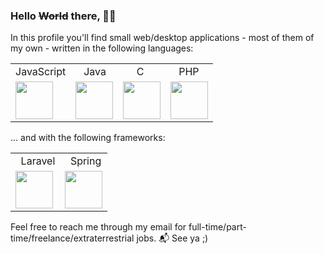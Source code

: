 ### Hello ~~World~~ there, 🙋‍♂️

In this profile you'll find small web/desktop applications - most of them of my own - written in the following languages:
<table style="border-color: red">
   <tr>
         <td>JavaScript</td>
         <td>&nbsp;&nbsp;&nbsp;Java</td>
         <td>&nbsp;&nbsp;&nbsp;&nbsp;&nbsp;C</td>
         <td>&nbsp;&nbsp;&nbsp;PHP</td>
   </tr>
   <tr>
      <td><img src="https://user-images.githubusercontent.com/62509375/185268203-66c3fe7b-fc64-4457-892e-36beeb77e106.png" width="60"></td>
      <td><img src="https://user-images.githubusercontent.com/62509375/185268240-60805faa-631e-4a95-af29-b8ebadcb1898.png" width="60"></td>
      <td><img src="https://user-images.githubusercontent.com/62509375/209418307-3740d8e4-9014-4f7c-98e2-782c066e1f38.png" width="60"></td>
      <td><img src="https://user-images.githubusercontent.com/62509375/209418334-4e2e201d-d782-4553-9b4d-93aa7b1336d6.png" width="60"></td>
   </tr>
</table>

... and with the following frameworks:
<table>
   <tr>
         <td>&nbsp;&nbsp;Laravel</td>
         <td>&nbsp;&nbsp;Spring</td>
   </tr>
    <tr>
        <td><img src="https://user-images.githubusercontent.com/62509375/185267555-f5f119a5-556b-44df-a5e4-6d32c78607e1.png" width="60" display="inline"></td>
        <td><img src="https://user-images.githubusercontent.com/62509375/209418365-4371ef44-d776-4680-ad42-d982fca9e12a.png" width="60" display="inline"></td>
  </tr>
</table>

Feel free to reach me through my email for full-time/part-time/freelance/extraterrestrial jobs. 📬 See ya ;)
